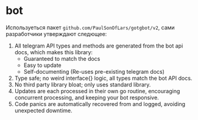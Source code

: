 # bot

Используеться пакет `github.com/PaulSonOfLars/gotgbot/v2`, сами разработчики утверждают следющее:

1. All telegram API types and methods are generated from the bot api docs, which makes this library:
    - Guaranteed to match the docs
    - Easy to update
    - Self-documenting (Re-uses pre-existing telegram docs)
2. Type safe; no weird interface{} logic, all types match the bot API docs.
3. No third party library bloat; only uses standard library.
4. Updates are each processed in their own go routine, encouraging concurrent processing, and keeping your bot responsive.
5. Code panics are automatically recovered from and logged, avoiding unexpected downtime.
